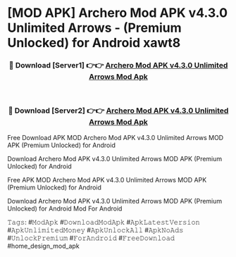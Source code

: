 # [MOD APK] Archero Mod APK v4.3.0 Unlimited Arrows - (Premium Unlocked) for Android xawt8



<div align="center">
<h3>🔴 Download [Server1] 👉👉 <a href="https://momento.my/?title=Archero_Mod_APK_v4.3.0_Unlimited_Arrows">Archero Mod APK v4.3.0 Unlimited Arrows Mod Apk</a></h3><br>

<h3>🔴 Download [Server2] 👉👉 <a href="https://momento.my/?title=Archero_Mod_APK_v4.3.0_Unlimited_Arrows">Archero Mod APK v4.3.0 Unlimited Arrows Mod Apk</a></h3>
</div>



Free Download APK MOD Archero Mod APK v4.3.0 Unlimited Arrows MOD APK (Premium Unlocked) for Android

Download Archero Mod APK v4.3.0 Unlimited Arrows MOD APK (Premium Unlocked) for Android

Free APK MOD Archero Mod APK v4.3.0 Unlimited Arrows MOD APK (Premium Unlocked) for Android

Download Archero Mod APK v4.3.0 Unlimited Arrows MOD APK (Premium Unlocked) for Android Mod For Android

𝚃𝚊𝚐𝚜: #𝙼𝚘𝚍𝙰𝚙𝚔 #𝙳𝚘𝚠𝚗𝚕𝚘𝚊𝚍𝙼𝚘𝚍𝙰𝚙𝚔 #𝙰𝚙𝚔𝙻𝚊𝚝𝚎𝚜𝚝𝚅𝚎𝚛𝚜𝚒𝚘𝚗 #𝙰𝚙𝚔𝚄𝚗𝚕𝚒𝚖𝚒𝚝𝚎𝚍𝙼𝚘𝚗𝚎𝚢 #𝙰𝚙𝚔𝚄𝚗𝚕𝚘𝚌𝚔𝙰𝚕𝚕 #𝙰𝚙𝚔𝙽𝚘𝙰𝚍𝚜 #𝚄𝚗𝚕𝚘𝚌𝚔𝙿𝚛𝚎𝚖𝚒𝚞𝚖 #𝙵𝚘𝚛𝙰𝚗𝚍𝚛𝚘𝚒𝚍 #𝙵𝚛𝚎𝚎𝙳𝚘𝚠𝚗𝚕𝚘𝚊𝚍 #home_design_mod_apk
